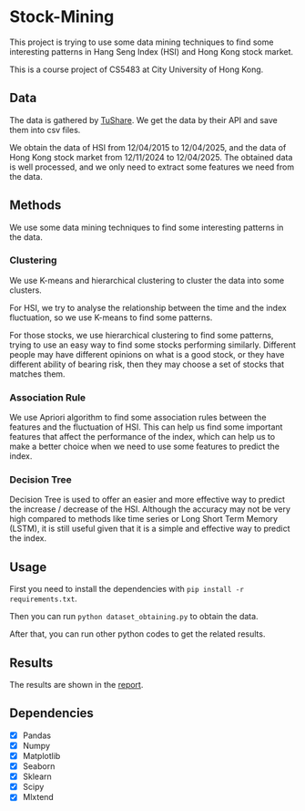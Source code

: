 # Stock-Mining
This project is trying to use some data mining techniques to find some interesting patterns in Hang Seng Index (HSI) and Hong Kong stock market.

This is a course project of CS5483 at City University of Hong Kong.

## Data
The data is gathered by [TuShare](https://tushare.pro/). We get the data by their API and save them into csv files.

We obtain the data of HSI from 12/04/2015 to 12/04/2025, and the data of Hong Kong stock market from 12/11/2024 to 12/04/2025.
The obtained data is well processed, and we only need to extract some features we need from the data.

## Methods
We use some data mining techniques to find some interesting patterns in the data.
### Clustering
We use K-means and hierarchical clustering to cluster the data into some clusters.

For HSI, we try to analyse the relationship between the time and the index fluctuation,
so we use K-means to find some patterns.

For those stocks, we use hierarchical clustering to find some patterns, trying to use an easy way to find some stocks performing similarly.
Different people may have different opinions on what is a good stock, or they have different ability of bearing risk, then they may choose a set of stocks that matches them.

### Association Rule
We use Apriori algorithm to find some association rules between the features and the fluctuation of HSI.
This can help us find some important features that affect the performance of the index, which can help us to make a better choice when we need to use some features to predict the index.

### Decision Tree
Decision Tree is used to offer an easier and more effective way to predict the increase / decrease of the HSI.
Although the accuracy may not be very high compared to methods like time series or Long Short Term Memory (LSTM), it is still useful given that it is a simple and effective way to predict the index.

## Usage
First you need to install the dependencies with ```pip install -r requirements.txt```.

Then you can run ```python dataset_obtaining.py``` to obtain the data.

After that, you can run other python codes to get the related results.

## Results
The results are shown in the [report](report.pdf).

## Dependencies
- [X] Pandas
- [X] Numpy
- [X] Matplotlib
- [X] Seaborn
- [X] Sklearn
- [X] Scipy
- [X] Mlxtend